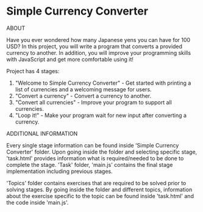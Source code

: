 # Simple Currency Converter

ABOUT

Have you ever wondered how many Japanese yens you can have for 100 USD? 
In this project, you will write a program that converts a provided currency to another.
In addition, you will improve your programming skills with JavaScript and get more comfortable using it!

Project has 4 stages:

  1. "Welcome to Simple Currency Converter" - Get started with printing a list of currencies and a welcoming message for users.
  2. "Convert a currency" - Convert a currency to another.
  3. "Convert all currencies" - Improve your program to support all currencies.
  4. "Loop it!" - Make your program wait for new input after converting a currency.

ADDITIONAL INFORMATION

Every single stage information can be found inside 'Simple Currency Converter' folder. Upon going inside the folder and selecting specific
stage, 'task.html' provides information what is required/needed to be done to complete the stage.
'Task' folder, 'main.js' contains the final stage implementation including previous stages.

'Topics' folder contains exercises that are required to be solved prior to solving stages. By going inside the folder
and different topics, information about the exercise specific to the topic can be found inside 'task.html' and the code inside 'main.js'.
